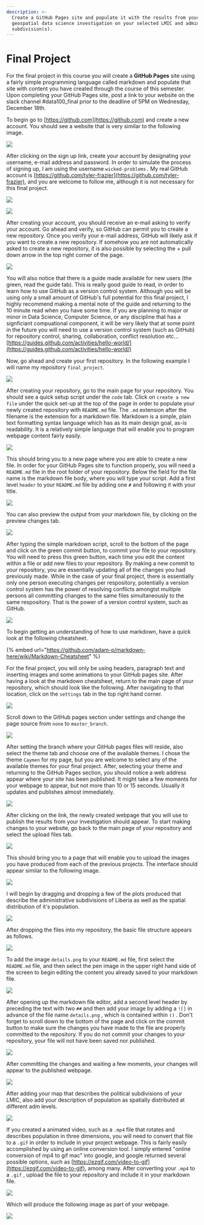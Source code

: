 ```yaml
---
description: >-
  Create a GitHub Pages site and populate it with the results from your
  geospatial data science investigation on your selected LMIC and administrative
  subdivision(s).
---
```


# Final Project

For the final project in this course you will create a **GitHub Pages** site using a fairly simple programming language called markdown and populate that site with content you have created through the course of this semester.  Upon completing your GitHub Pages site, post a link to your website on the slack channel \#data100\_final prior to the deadline of 5PM on Wednesday, December 18th.

To begin go to [https://github.com](https://github.com) and create a new account.  You should see a website that is very similar to the following image.

![](../.gitbook/assets/screen-shot-2019-12-08-at-9.15.32-pm.png)

After clicking on the sign up link, create your account by designating your username, e-mail address and password.  In order to simulate the process of signing up, I am using the username `wicked-problems.`  My real GitHub account is [https://github.com/tyler-frazier](https://github.com/tyler-frazier), and you are welcome to follow me, although it is not necessary for this final project.

![](../.gitbook/assets/screen-shot-2019-12-08-at-9.08.29-pm.png)

![](../.gitbook/assets/screen-shot-2019-12-08-at-9.11.13-pm.png)

After creating your account, you should receive an e-mail asking to verify your account.  Go ahead and verify, so GitHub can permit you to create a new repository.  Once you verify your e-mail address, GitHub will likely ask if you want to create a new repository.  If somehow you are not automatically asked to create a new repository, it is also possible by selecting the + pull down arrow in the top right corner of the page.

![](../.gitbook/assets/screen-shot-2019-12-08-at-9.28.39-pm.png)

You will also notice that there is a guide made available for new users \(the green, read the guide tab\).  This is really good guide to read, in order to learn how to use GitHub as a version control system.  Although you will be using only a small amount of GitHub's full potential for this final project, I highly recommend making a mental note of the guide and returning to the 10 minute read when you have some time.  If you are planning to major or minor in Data Science, Computer Science, or any discipline that has a signficiant compuational component, it will be very likely that at some point in the future you will need to use a version control system \(such as GitHub\) for repository control, sharing, collaboration, conflict resolution etc...[https://guides.github.com/activities/hello-world/](https://guides.github.com/activities/hello-world/)

Now, go ahead and create your first repository.  In the following example I will name my repository `final_project`.

![](../.gitbook/assets/screen-shot-2019-12-08-at-9.09.24-pm.png)

After creating your repository, go to the main page for your repository.  You should see a quick setup script under the `code` tab.  Click on `create a new file` under the quick set-up at the top of the page in order to populate your newly created repository with `README.md` file.  The `.md` extension after the filename is the extension for a markdown file.  Markdown is a simple, plain text formatting syntax language which has as its main design goal, as-is readability.   It is a relatively simple language that will enable you to program webpage content fairly easily. 

![](../.gitbook/assets/screen-shot-2019-12-08-at-9.56.08-pm.png)

This should bring you to a new page where you are able to create a new file.  In order for your GitHub Pages site to function properly, you will need a `README.md` file in the root folder of your repository.  Below the field for the file name is the markdown file body, where you will type your script.  Add a first level `header` to your `README.md` file by adding one `#` and following it with your title.  

![](../.gitbook/assets/screen-shot-2019-12-08-at-10.32.57-pm.png)

You can also preview the output from your markdown file, by clicking on the preview changes tab.

![](../.gitbook/assets/screen-shot-2019-12-08-at-10.33.05-pm.png)

After typing the simple markdown script, scroll to the bottom of the page and click on the green commit button, to commit your file to your repository.  You will need to press this green button, each time you edit the content within a file or add new files to your repository.  By making a new commit to your repository, you are essentially updating all of the changes you had previously made.  While in the case of your final project, there is essentially only one person executing changes per respository, potentially a version control system has the power of resolving conflicts amongtst multiple persons all committing changes to the same files simultaneously to the same respository.  That is the power of a version control system, such as GitHub.

![](../.gitbook/assets/screen-shot-2019-12-08-at-10.06.32-pm.png)

To begin getting an understanding of how to use markdown, have a quick look at the following cheatsheet.

{% embed url="https://github.com/adam-p/markdown-here/wiki/Markdown-Cheatsheet" %}

For the final project, you will only be using headers, paragraph text and inserting images and some animations to your GitHub pages site.  After having a look at the markdown cheatsheet, return to the main page of your repository, which should look like the following.  After navigating to that location, click on the `settings` tab in the top right hand corner.

![](../.gitbook/assets/screen-shot-2019-12-08-at-10.32.39-pm.png)

Scroll down to the GitHub pages section under settings and change the page source from `none` to `master_branch`.

![](../.gitbook/assets/screen-shot-2019-12-08-at-10.24.15-pm.png)

After setting the branch where your GitHub pages files will reside, also select the theme tab and choose one of the available themes.  I chose the theme `Caymen` for my page, but you are welcome to select any of the available themes for your final project.  After, selecting your theme and returning to the GitHub Pages section, you should notice a web address appear where your site has been published.  It might take a few moments for your webpage to appear, but not more than 10 or 15 seconds.  Usually it updates and publishes almost immediately.

![](../.gitbook/assets/screen-shot-2019-12-08-at-10.40.01-pm.png)

After clicking on the link, the newly created webpage that you will use to publish the results from your investigation should appear.  To start making changes to your website, go back to the main page of your repository and select the upload files tab.

![](../.gitbook/assets/screen-shot-2019-12-08-at-10.59.08-pm.png)

This should bring you to a page that will enable you to upload the images you have produced from each of the previous projects.  The interface should appear similar to the following image.

![](../.gitbook/assets/screen-shot-2019-12-08-at-10.58.00-pm.png)

I will begin by dragging and dropping a few of the plots produced that describe the administrative subdivisions of Liberia as well as the spatial distribution of it's population.

![](../.gitbook/assets/screen-shot-2019-12-08-at-11.04.22-pm.png)

After dropping the files into my repository, the basic file structure appears as follows.

![](../.gitbook/assets/screen-shot-2019-12-08-at-11.15.14-pm.png)

To add the image `details.png` to your `README.md` file, first select the `README.md` file, and then select the pen image in the upper right hand side of the screen to begin editing the content you already saved to your markdown file.

![](../.gitbook/assets/screen-shot-2019-12-08-at-11.17.44-pm.png)

After opening up the markdown file editor, add a second level header by preceding the text with two `##` and then add your image by adding a `![]` in advance of the file name `details.png` , which is contained within `()` .  Don't forget to scroll down to the bottom of the page and click on the commit button to make sure the changes you have made to the file are properly committed to the repository.  If you do not commit your changes to your repository, your file will not have been saved nor published.

![](../.gitbook/assets/screen-shot-2019-12-08-at-11.25.56-pm.png)

After committing the changes and waiting a few moments, your changes will appear to the published webpage.

![](../.gitbook/assets/screen-shot-2019-12-08-at-11.28.27-pm.png)

After adding your map that describes the political subdivisions of your LMIC, also add your description of population as spatially distributed at different adm levels.

![](../.gitbook/assets/screen-shot-2019-12-09-at-3.25.56-am.png)

If you created a animated video, such as a `.mp4` file that rotates and describes population in three dimensions, you will need to convert that file to a `.gif` in order to include in your project webpage.  This is fairly easily accomplished by using an online conversion tool.  I simply entered "online conversion of mp4 to gif mac" into google, and google returned several possible options, such as [https://ezgif.com/video-to-gif](https://ezgif.com/video-to-gif), among many.  After converting your `.mp4` to a `.gif` , upload the file to your repository and include it in your markdown file.

![](../.gitbook/assets/screen-shot-2019-12-09-at-3.34.14-am.png)

Which will produce the following image as part of your webpage.

![](../.gitbook/assets/pop.gif)






